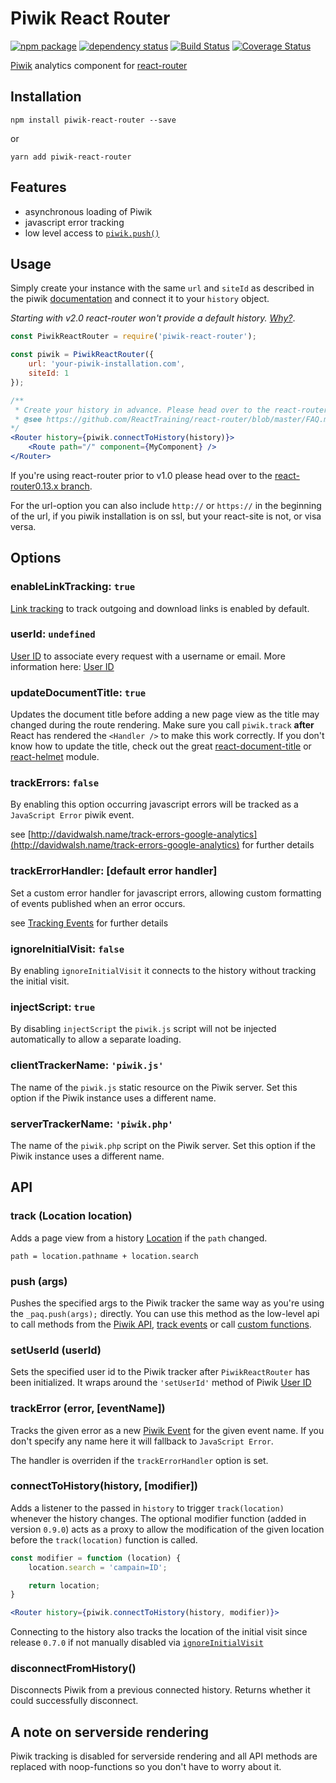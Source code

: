 # Piwik React Router

[![npm package](https://img.shields.io/npm/v/piwik-react-router.svg?style=flat-square)](https://www.npmjs.org/package/piwik-react-router)
[![dependency status](https://img.shields.io/david/peer/joernroeder/piwik-react-router.svg?style=flat-square)](https://david-dm.org/joernroeder/piwik-react-router)
[![Build Status](https://travis-ci.org/joernroeder/piwik-react-router.svg?branch=master)](https://travis-ci.org/joernroeder/piwik-react-router)
[![Coverage Status](https://coveralls.io/repos/github/joernroeder/piwik-react-router/badge.svg?branch=master)](https://coveralls.io/github/joernroeder/piwik-react-router?branch=master)

[Piwik](https://piwik.org) analytics component for [react-router](https://github.com/rackt/react-router)


## Installation

	npm install piwik-react-router --save
or

	yarn add piwik-react-router


## Features

- asynchronous loading of Piwik
- javascript error tracking
- low level access to [`piwik.push()`](#push-args)


## Usage

Simply create your instance with the same `url` and `siteId` as described in the piwik [documentation](https://developer.piwik.org/guides/tracking-javascript-guide) and connect it to your `history` object.

_Starting with v2.0 react-router won't provide a default history. [Why?](https://github.com/rackt/react-router/blob/master/upgrade-guides/v2.0.0.md#no-default-history)_.

```jsx
const PiwikReactRouter = require('piwik-react-router');

const piwik = PiwikReactRouter({
	url: 'your-piwik-installation.com',
	siteId: 1
});

/**
 * Create your history in advance. Please head over to the react-router FAQ for more infos:
 * @see https://github.com/ReactTraining/react-router/blob/master/FAQ.md#how-do-i-access-the-history-object-outside-of-components
*/
<Router history={piwik.connectToHistory(history)}>
	<Route path="/" component={MyComponent} />
</Router>
```

If you're using react-router prior to v1.0 please head over to the [react-router0.13.x branch](https://github.com/joernroeder/piwik-react-router/tree/react-router0.13.x).

For the url-option you can also include `http://` or `https://` in the beginning of the url, if you piwik installation is on ssl, but your react-site is not, or visa versa.


## Options

### enableLinkTracking: `true`

[Link tracking](http://developer.piwik.org/api-reference/tracking-javascript#using-the-tracker-object) to track outgoing and download links is enabled by default.


### userId: `undefined`

[User ID](http://developer.piwik.org/api-reference/tracking-javascript#using-the-tracker-object) to associate every request with a username or email. More information here: [User ID](http://piwik.org/docs/user-id/)


### updateDocumentTitle: `true`

Updates the document title before adding a new page view as the title may changed during the route rendering. Make sure you call `piwik.track` __after__ React has rendered the `<Handler />` to make this work correctly.
If you don't know how to update the title, check out the great [react-document-title](https://github.com/gaearon/react-document-title) or [react-helmet](https://github.com/nfl/react-helmet) module.


### trackErrors: `false`

By enabling this option occurring javascript errors will be tracked as a `JavaScript Error` piwik event.

see [http://davidwalsh.name/track-errors-google-analytics](http://davidwalsh.name/track-errors-google-analytics) for further details


### trackErrorHandler: [default error handler]

Set a custom error handler for javascript errors, allowing custom formatting of events published when an error occurs.

see [Tracking Events](http://piwik.org/docs/event-tracking/#tracking-events) for further details

### ignoreInitialVisit: `false`

By enabling `ignoreInitialVisit` it connects to the history without tracking the initial visit.


### injectScript: `true`

By disabling `injectScript` the `piwik.js` script will not be injected automatically to allow a separate loading.


### clientTrackerName: `'piwik.js'`

The name of the `piwik.js` static resource on the Piwik server. Set this option if the Piwik instance uses a different name.


### serverTrackerName: `'piwik.php'`

The name of the `piwik.php` script on the Piwik server. Set this option if the Piwik instance uses a different name.


## API

### track (Location location)

Adds a page view from a history [Location](https://github.com/rackt/history/blob/master/docs/Location.md) if the `path` changed.

`path = location.pathname + location.search`


### push (args)

Pushes the specified args to the Piwik tracker the same way as you're using the `_paq.push(args);` directly. You can use this method as the low-level api to call methods from the [Piwik API](http://developer.piwik.org/api-reference/tracking-javascript#list-of-all-methods-available-in-the-tracking-api), [track events](http://piwik.org/docs/event-tracking/#tracking-events) or call [custom functions](http://developer.piwik.org/guides/tracking-javascript-guide).


### setUserId (userId)

Sets the specified user id to the Piwik tracker after `PiwikReactRouter` has been initialized. It wraps around the `'setUserId'` method of Piwik [User ID](https://developer.piwik.org/guides/tracking-javascript-guide#user-id)


### trackError (error, [eventName])

Tracks the given error as a new [Piwik Event](http://piwik.org/docs/event-tracking/#tracking-events) for the given event name. If you don't specify any name here it will fallback to `JavaScript Error`.

The handler is overriden if the `trackErrorHandler` option is set.


### connectToHistory(history, [modifier])

Adds a listener to the passed in `history` to trigger `track(location)` whenever the history changes. The optional modifier function (added in version `0.9.0`) acts as a proxy to allow the modification of the given location before the `track(location)` function is called.

```jsx
const modifier = function (location) {
	location.search = 'campain=ID';

	return location;
}

<Router history={piwik.connectToHistory(history, modifier)}>
```
Connecting to the history also tracks the location of the initial visit since release `0.7.0` if not manually disabled via [`ignoreInitialVisit`](#ignoreinitialvisit-false)

### disconnectFromHistory()

Disconnects Piwik from a previous connected history. Returns whether it could successfully disconnect.


## A note on serverside rendering

Piwik tracking is disabled for serverside rendering and all API methods are replaced with noop-functions so you don't have to worry about it.
